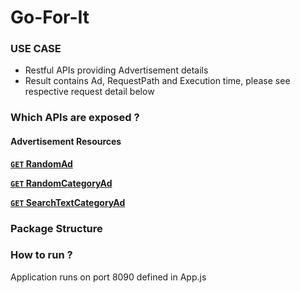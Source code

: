 # Go-For-It #

### USE CASE ###

* Restful APIs providing Advertisement details
* Result contains Ad, RequestPath and Execution time, please see respective request detail below

### Which APIs are exposed ? ###

#### Advertisement Resources

 **[<code>GET</code> RandomAd](https://github.com/ankitggits/go-for-it/blob/master/endpoints/random_ad.md)**
 
 **[<code>GET</code> RandomCategoryAd](https://github.com/ankitggits/go-for-it/blob/master/endpoints/random_category_ad.md)**
 
 **[<code>GET</code> SearchTextCategoryAd](https://github.com/ankitggits/go-for-it/blob/master/endpoints/searchtext_category_ad.md)**
 
 
### Package Structure ###


### How to run ? ### 

Application runs on port 8090 defined in App.js
